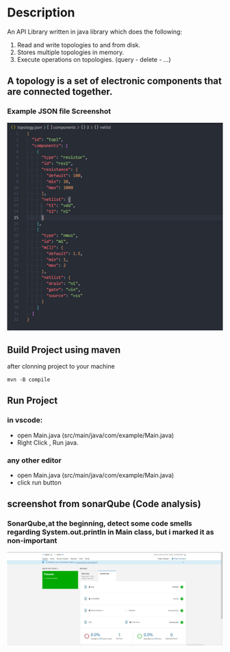 # Description

An API Library written in java library which does the following:

1. Read and write topologies to and from disk.
2. Stores multiple topologies in memory.
3. Execute operations on topologies. (query - delete - ...)

## A topology is a set of electronic components that are connected together.

### Example JSON file Screenshot

![jsonfileexample](screenshots/1.jpg)

## Build Project using maven

after clonning project to your machine

```
mvn -B compile
```

## Run Project

### in vscode:

- open Main.java (src/main/java/com/example/Main.java)
- Right Click , Run java.

### any other editor

- open Main.java (src/main/java/com/example/Main.java)
- click run button

## screenshot from sonarQube (Code analysis)

### SonarQube,at the beginning, detect some code smells regarding System.out.println in Main class, but i marked it as non-important

![SonarQube](screenshots/2.jpg)

